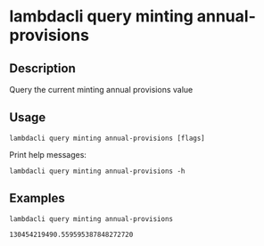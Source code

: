 # lambdacli query minting annual-provisions 

## Description

Query the current minting annual provisions value

## Usage

```
lambdacli query minting annual-provisions [flags]
```

Print help messages:
```
lambdacli query minting annual-provisions -h
```

## Examples

```
lambdacli query minting annual-provisions

130454219490.559595387848272720
```
